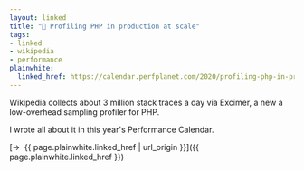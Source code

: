 ```yaml
---
layout: linked
title: "📎 Profiling PHP in production at scale"
tags:
- linked
- wikipedia
- performance
plainwhite:
  linked_href: https://calendar.perfplanet.com/2020/profiling-php-in-production-at-scale/
---
```


Wikipedia collects about 3 million stack traces a day via Excimer, a new a low-overhead sampling profiler for PHP.

I wrote all about it in this year's Performance Calendar.

[→  {{ page.plainwhite.linked_href | url_origin }}]({{ page.plainwhite.linked_href }})
